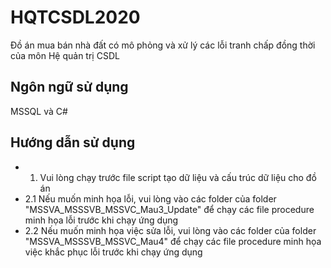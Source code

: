 # HQTCSDL2020
Đồ án mua bán nhà đất có mô phỏng và xử lý các lỗi tranh chấp đồng thời của môn Hệ quản trị CSDL


## Ngôn ngữ sử dụng
MSSQL và C#

## Hướng dẫn sử dụng 
- 1. Vui lòng chạy trước file script tạo dữ liệu và cấu trúc dữ liệu cho đồ án
- 2.1 Nếu muốn minh họa lỗi, vui lòng vào các folder của folder "MSSVA_MSSSVB_MSSVC_Mau3_Update" để chạy các file procedure minh họa lỗi trước khi chạy ứng dụng
- 2.2 Nếu muốn minh họa việc sửa lỗi, vui lòng vào các folder của folder "MSSVA_MSSSVB_MSSVC_Mau4" để chạy các file procedure minh họa việc khắc phục lỗi trước khi chạy ứng dụng
